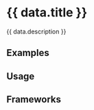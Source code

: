 <script setup>
  import Vue from './vue.md';
  import Elements from './elements.md';
  import React from './react.md';
  import iOS from './ios.md';
  import data from './data.json';
  import { mapFrameworkStatuses } from '../utils.js';
  import android from './android.md';
</script>

# {{ data.title }}
{{ data.description }}

<components-status v-bind="mapFrameworkStatuses(data.frameworks)" />

## Examples

<ThemeSwitcher />
<expandable-example />

## Usage

<component-design-guidelines name="Warp - Components / Expandable (Accordion)" link="https://www.figma.com/file/nkiRpuVu6XRfvY96BA80H8/Components-overview?type=design&node-id=162-4360&mode=design" />

## Frameworks

<tabs-content>
  <template #react>
   <react />
  </template>
  <template #vue>
    <vue />
  </template>
  <template #elements>
    <elements />
  </template>
  <template #iOS>
    <iOS />
  </template>
  <template #android>
    <android />
    </template>
</tabs-content>

<component-questions />
